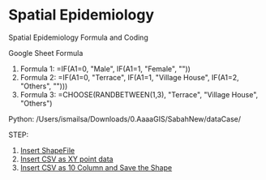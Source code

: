 # Spatial Epidemiology
Spatial Epidemiology Formula and Coding

Google Sheet Formula
1) Formula 1: =IF(A1=0, "Male", IF(A1=1, "Female", ""))
2) Formula 2: =IF(A1=0, "Terrace", IF(A1=1, "Village House", IF(A1=2, "Others", "")))
3) Formula 3: =CHOOSE(RANDBETWEEN(1,3), "Terrace", "Village House", "Others")

Python:
/Users/ismailsa/Downloads/0.AaaaGIS/SabahNew/dataCase/

STEP:
1) [Insert ShapeFile](https://github.com/ismailsakdo/spatial_epidemiology/blob/main/insertShapeFile.py)
2) [Insert CSV as XY point data](https://github.com/ismailsakdo/spatial_epidemiology/blob/main/insertCSVasVector.py)
3) [Insert CSV as 10 Column and Save the Shape](https://github.com/ismailsakdo/spatial_epidemiology/blob/main/insertCSV10colSHPsave.py)
